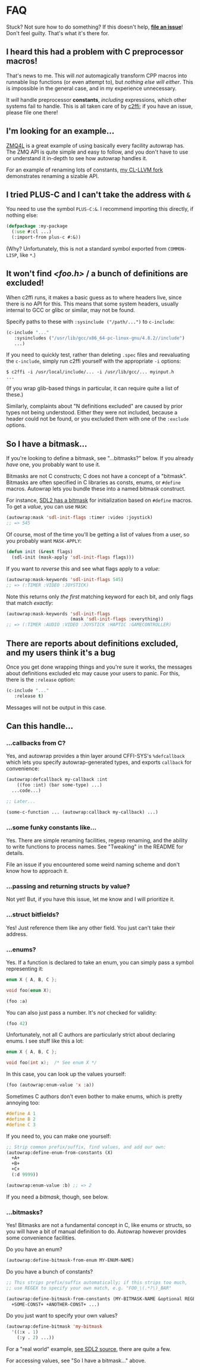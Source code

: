 # FAQ

Stuck?  Not sure how to do something?  If this doesn't help, **[file an
issue](https://github.com/rpav/cl-autowrap/issues)**!  Don't feel
guilty.  That's what it's there for.

## I heard this had a problem with C preprocessor macros!

That's news to me.  This will *not* automagically transform CPP macros
into runnable lisp functions (or even attempt to), but *nothing else
will either*.  This is impossible in the general case, and in my
experience unnecessary.

It *will* handle preprocessor **constants**, *including* expressions,
which other systems fail to handle.  This is all taken care of by
[c2ffi](https://github.com/rpav/c2ffi); if you have an issue, please
file one there!

## I'm looking for an example...

[ZMQ4L](https://github.com/rpav/ZMQ4L) is a great example of using
basically every facility autowrap has.  The ZMQ API is quite simple
and easy to follow, and you don't have to use or understand it
in-depth to see how autowrap handles it.

For an example of renaming lots of constants, [my CL-LLVM
fork](https://github.com/rpav/CL-LLVM/blob/master/src/autowrap.lisp)
demonstrates renaming a sizable API.

## I tried PLUS-C and I can't take the address with `&`

You need to use the symbol `PLUS-C:&`.  I recommend importing this
directly, if nothing else:

```lisp
(defpackage :my-package
  (:use #:cl ...)
  (:import-from plus-c #:&))
```

(Why?  Unfortunately, this is not a standard symbol exported from
`COMMON-LISP`, like `*`.)

## It won't find *&lt;foo.h&gt;* / a bunch of definitions are excluded!

When c2ffi runs, it makes a basic guess as to where headers live,
since there is no API for this.  This means that some system headers,
usually internal to GCC or glibc or similar, may not be found.

Specify paths to these with `:sysinclude ("/path/...")` to
`c-include`:

```lisp
(c-include "..."
   :sysincludes ("/usr/lib/gcc/x86_64-pc-linux-gnu/4.8.2//include")
   ...)
```

If you need to quickly test, rather than deleting `.spec` files and
reevaluating the `c-include`, simply run c2ffi yourself with the
appropriate `-i` options:

```console
$ c2ffi -i /usr/local/include/... -i /usr/lib/gcc/... myinput.h
...
```

(If you wrap glib-based things in particular, it can require quite a
list of these.)

Similarly, complaints about "N definitions excluded" are caused by
prior types not being understood.  Either they were not included,
because a header could not be found, or you excluded them with one of
the `:exclude` options.

## So I have a bitmask...

If you're looking to define a bitmask, see "...bitmasks?" below.  If
you already *have* one, you probably want to use it.

Bitmasks are not C constructs; C does not have a concept of a
"bitmask".  Bitmasks are often specified in C libraries as consts,
enums, or `#define` macros.  Autowrap lets you bundle these into a
named bitmask construct.

For instance, [SDL2 has a
bitmask](https://github.com/lispgames/cl-sdl2/blob/master/src/sdl2.lisp#L30)
for initialization based on `#define` macros.  To get a *value*, you
can use `MASK`:

```lisp
(autowrap:mask 'sdl-init-flags :timer :video :joystick)
;; => 545
```

Of course, most of the time you'll be getting a list of values from a
user, so you probably want `MASK-APPLY`:

```lisp
(defun init (&rest flags)
  (sdl-init (mask-apply 'sdl-init-flags flags)))
```

If you want to *reverse* this and see what flags apply to a *value*:

```lisp
(autowrap:mask-keywords 'sdl-init-flags 545)
;; => (:TIMER :VIDEO :JOYSTICK)
```

Note this returns only *the first* matching keyword for each bit, and
only flags that match *exactly*:

```lisp
(autowrap:mask-keywords 'sdl-init-flags
                        (mask 'sdl-init-flags :everything))
;; => (:TIMER :AUDIO :VIDEO :JOYSTICK :HAPTIC :GAMECONTROLLER)
```

## There are reports about definitions excluded, and my users think it's a bug

Once you get done wrapping things and you're sure it works, the
messages about definitions excluded etc may cause your users to
panic.  For this, there is the `:release` option:

```lisp
(c-include "..."
   :release t)
```

Messages will not be output in this case.

## Can this handle...

### ...callbacks from C?

Yes, and autowrap provides a thin layer around CFFI-SYS's
`%defcallback` which lets you specify autowrap-generated types,
and exports `callback` for convenience:

```lisp
(autowrap:defcallback my-callback :int
    ((foo :int) (bar some-type) ...)
  ...code...)

;; Later...

(some-c-function ... (autowrap:callback my-callback) ...)
```

### ...some funky constants like...

Yes.  There are simple renaming facilities, regexp renaming, and the
ability to write functions to process names.  See "Tweaking" in the
README for details.

File an issue if you encountered some weird naming scheme and don't
know how to approach it.

### ...passing and returning structs by value?

Not yet!  But, if you have this issue, let me know and I will
prioritize it.

### ...struct bitfields?

Yes!  Just reference them like any other field.  You just can't take
their address.

### ...enums?

Yes.  If a function is declared to take an enum, you can simply pass a
symbol representing it:

```c
enum X { A, B, C };

void foo(enum X);
```

```lisp
(foo :a)
```

You can also just pass a number.  It's *not* checked for validity:

```lisp
(foo 42)
```

Unfortunately, not all C authors are particularly strict about
declaring enums.  I see stuff like this a lot:

```c
enum X { A, B, C };

void foo(int x);  /* See enum X */
```

In this case, you can look up the values yourself:

```lisp
(foo (autowrap:enum-value 'x :a))
```

Sometimes C authors don't even bother to make enums, which is pretty
annoying too:

```c
#define A 1
#define B 2
#define C 3
```

If you need to, you can make one yourself:

```lisp
;; Strip common prefix/suffix, find values, and add our own:
(autowrap:define-enum-from-constants (X)
  +A+
  +B+
  +C+
  (:d 9999))

(autowrap:enum-value :b) ;; => 2
```

If you need a *bitmask*, though, see below.

### ...bitmasks?

Yes!  Bitmasks are not a fundamental concept in C, like enums or
structs, so you will have a bit of manual definition to do.  Autowrap
however provides some convenience facilities.

Do you have an enum?

```lisp
(autowrap:define-bitmask-from-enum MY-ENUM-NAME)
```

Do you have a bunch of constants?

```lisp
;; This strips prefix/suffix automatically; if this strips too much,
;; use REGEX to specify your own match, e.g. "FOO_\(.*?\)_BAR"

(autowrap:define-bitmask-from-constants (MY-BITMASK-NAME &optional REGEX)
  +SOME-CONST+ +ANOTHER-CONST+ ...)
```

Do you just want to specify your own values?

```lisp
(autowrap:define-bitmask 'my-bitmask
  '((:x . 1)
    (:y . 2) ...))
```

For a "real world" example, [see SDL2
source](https://github.com/lispgames/cl-sdl2/blob/master/src/sdl2.lisp#L30),
there are quite a few.

For accessing values, see "So I have a bitmask..." above.
